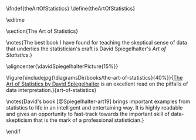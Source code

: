 \ifndef{theArtOfStatistics}
\define{theArtOfStatistics}

\editme 

\section{The Art of Statistics}

\notes{The best book I have found for teaching the skeptical sense of data that underlies the statistician's craft is David Spiegelhalter's *Art of Statistics*.}

\aligncenter{\davidSpiegelhalterPicture{15%}}

\figure{\includejpg{\diagramsDir/books/the-art-of-statistics}{40%}}{[The Art of Statistics by David Spiegelhalter](https://www.amazon.co.uk/Art-Statistics-Learning-Pelican-Books-ebook/dp/B07HQDJD99) is an excellent read on the pitfalls of data interpretation.}{art-of-statistics}

\notes{David's book [@Spiegelhalter-art19] brings important examples from statistics to life in an intelligent and entertaining way. It is highly readable and gives an opportunity to fast-track towards the important skill of data-skepticism that is the mark of a professional statistician.}


\endif
